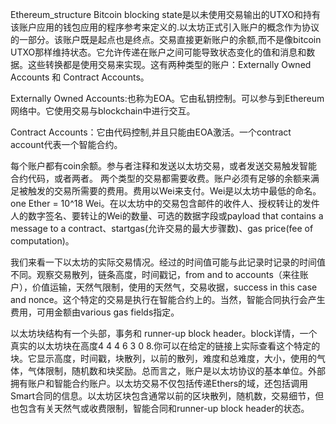 Ethereum_structure
Bitcoin blocking state是以未使用交易输出的UTXO和持有该账户应用的钱包应用的程序参考来定义的.以太坊正式引入账户的概念作为协议的一部分。该账户既是起点也是终点。交易直接更新账户的余额,而不是像bitcoin UTXO那样维持状态。它允许传递在账户之间可能导致状态变化的值和消息和数据。这些转换都是使用交易来实现。这有两种类型的账户：Externally Owned Accounts 和 Contract Accounts。

Externally Owned Accounts:也称为EOA。它由私钥控制。可以参与到Ethereum网络中。它使用交易与blockchain中进行交互。

Contract Accounts：它由代码控制,并且只能由EOA激活。一个contract account代表一个智能合约。

每个账户都有coin余额。参与者注释和发送以太坊交易，或者发送交易触发智能合约代码，或者两者。 两个类型的交易都需要收费。账户必须有足够的余额来满足被触发的交易所需要的费用。费用以Wei来支付。Wei是以太坊中最低的命名。one Ether = 10^18 Wei。在以太坊中的交易包含邮件的收件人、授权转让的发件人的数字签名、要转让的Wei的数量、可选的数据字段或payload that contains a message to a contract、startgas(允许交易的最大步骤数)、gas price(fee of computation)。

我们来看一下以太坊的实际交易情况。经过的时间值可能与此记录时记录的时间值不同。观察交易散列，链条高度，时间戳记，from and to accounts（来往账户），价值运输，天然气限制，使用的天然气，交易收据，success in this case and nonce。这个特定的交易是执行在智能合约上的。当然，智能合同执行会产生费用，可用金额由various gas fields指定。

以太坊块结构有一个头部，事务和 runner-up block header。block详情，一个真实的以太坊块在高度4 4 4 6 3 0 8.你可以在给定的链接上实际查看这个特定的块。它显示高度，时间戳，块散列，以前的散列，难度和总难度，大小，使用的气体，气体限制，随机数和块奖励。总而言之，账户是以太坊协议的基本单位。外部拥有账户和智能合约账户。以太坊交易不仅包括传递Ethers的域，还包括调用Smart合同的信息。以太坊区块包含通常以前的区块散列，随机数，交易细节，但也包含有关天然气或收费限制，智能合同和runner-up block header的状态。
